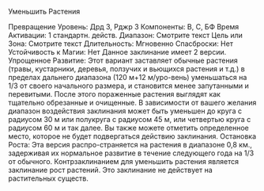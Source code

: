 
Уменьшить Растения

Превращение
Уровень: Дрд 3, Рджр 3
Компоненты: В, С, БФ
Время Активации: 1 стандартн. действ.
Диапазон: Смотрите текст
Цель или Зона: Смотрите текст
Длительность: Мгновенно
Спасброски: Нет
Устойчивость к Магии: Нет
Данное заклинание имеет 2 версии.
Упрощенное Развитие: Этот вариант
заставляет обычные растения (травы, кустарники, деревья, ползучих и вьющихся растения и т.д.) в пределах дальнего
диапазона (120 м+12 м/уро-вень) уменьшаться на 1/3 от своего начального размера, и становится менее запутанными
и перевитыми. После этого пораженные
растения выглядят как тщательно обрезанные и очищенные.
В зависимости от вашего желания
диапазон воздействия заклинания может
быть уменьшен до круга с радиусом 30
м или полукруга с радиусом 45 м, или
четвертью круга с радиусом 60 м и так
далее. Вы также можете отметить определенное место, которое не будет подвергаться действию заклинания.
Остановка Роста: Эта версия распро-страняется на растения в диапазоне
0,8 км., задерживая их нормальное развитие в течение следующего года на 1/3
от обычного.
Контрзаклинанием для уменьшить
растения является заклинание рост
растений.
Это заклинание не действует на растительных существ.
